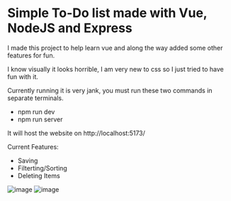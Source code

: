 # Simple To-Do list made with Vue, NodeJS and Express

I made this project to help learn vue and along the way added some other features for fun.

I know visually it looks horrible, I am very new to css so I just tried to have fun with it.

Currently running it is very jank, you must run these two commands in separate terminals.
- npm run dev
- npm run server

It will host the website on http://localhost:5173/

Current Features:
- Saving
- Filterting/Sorting
- Deleting Items

![image](https://github.com/Film0re/vue-to-do-list/assets/23467176/827cbd1e-2241-49d8-88b4-7ef9e34e9f77)
![image](https://wakatime.com/badge/user/5e97ba1c-cbfa-4adb-984b-1c28f09eab92/project/b5450e86-c2d1-4744-a1b5-7efd6dee425f.svg)
